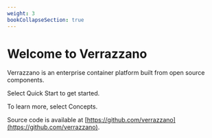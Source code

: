 ```yaml
---
weight: 3
bookCollapseSection: true
---
```

# Welcome to Verrazzano
Verrazzano is an enterprise container platform built from open source components.

Select Quick Start to get started.

To learn more, select Concepts.

Source code is available at [https://github.com/verrazzano](https://github.com/verrazzano).
